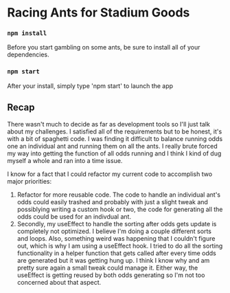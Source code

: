 # Racing Ants for Stadium Goods

### `npm install`

Before you start gambling on some ants, be sure to install all of your dependencies.

### `npm start`

After your install, simply type 'npm start' to launch the app

## Recap

There wasn't much to decide as far as development tools so I'll just talk about my challenges. I satisfied all of the requirements but to be honest, it's with a bit of spaghetti code. I was finding it difficult to balance running odds one an individual ant and running them on all the ants. I really brute forced my way into getting the function of all odds running and I think I kind of dug myself a whole and ran into a time issue.

I know for a fact that I could refactor my current code to accomplish two major priorities:

1. Refactor for more reusable code. The code to handle an individual ant's odds could easily trashed and probably with just a slight tweak and possiblying writing a custom hook or two, the code for generating all the odds could be used for an indivdual ant.
2. Secondly, my useEffect to handle the sorting after odds gets update is completely not optimized. I believe I'm doing a couple different sorts and loops. Also, something weird was happening that I couldn't figure out, which is why I am using a useEffect hook. I tried to do all the sorting functionality in a helper function that gets called after every time odds are generated but it was getting hung up. I think I know why and am pretty sure again a small tweak could manage it. Either way, the useEffect is getting reused by both odds generating so I'm not too concerned about that aspect.
